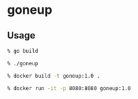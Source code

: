 # goneup

## Usage
```sh
% go build

% ./goneup
```

```sh
% docker build -t goneup:1.0 .

% docker run -it -p 8080:8080 goneup:1.0
```
